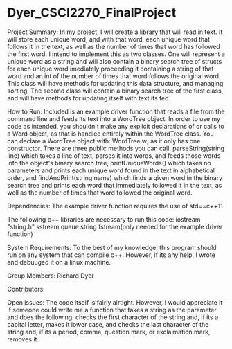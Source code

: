# Dyer_CSCI2270_FinalProject

Project Summary:
  In my project, I will create a library that will read in text. It will store each unique word, and with that word, each unique word that follows it in the text, as well as the number of times that word has followed the first word. I intend to implement this as two classes. One will represent a unique word as a string and will also contain a binary search tree of structs for each unique word imediately proceeding it containing a string of that word and an int of the number of times that word follows the original word. This class will have methods for updating this data structure, and managing sorting. The second class will contain a binary search tree of the first class, and will have methods for updating itself with text its fed.
  
How to Run:
  Included is an example driver function that reads a file from the command line and feeds its text into a WordTree object. In order to use my code as intended, you shouldn't make any explicit declarations of or calls to a Word object, as that is handled entirely within the WordTree class. You can declare a WordTree object with:
  WordTree w;
as it only has one constructor. There are three public methods you can call: parseString(string line) which takes a line of text, parses it into words, and feeds those words into the object's binary search tree, printUniqueWords() which takes no parameters and prints each unique word found in the text in alphabetical order, and findAndPrint(string name) which finds a given word in the binary search tree and prints each word that immediately followed it in the text, as well as the number of times that word followed the original word.

Dependencies:
  The example driver function requires the use of std==c++11 

The following c++ libraries are necessary to run this code:
  iostream
  "string.h"
  sstream
  queue
  string
  fstream(only needed for the example driver function)

System Requirements:
To the best of my knowledge, this program should run on any system that can compile c++. However, if its any help, I wrote and debuuged it on a linux machine.

Group Members:
  Richard Dyer
  
Contributors:

Open issues:
  The code itself is fairly airtight. However, I would appreciate it if someone could write me a function that takes a string as the parameter and does the following: checks the first character of the string and, if its a capital letter, makes it lower case, and checks the last character of the string and, if its a period, comma, question mark, or exclaimation mark, removes it.
